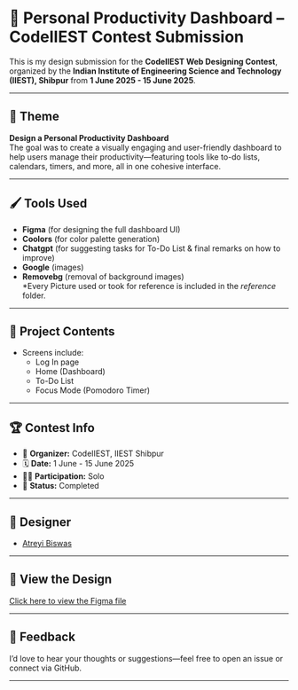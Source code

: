 # 🎨 Personal Productivity Dashboard – CodeIIEST Contest Submission

This is my design submission for the **CodeIIEST Web Designing Contest**, organized by the **Indian Institute of Engineering Science and Technology (IIEST), Shibpur** from **1 June 2025 - 15 June 2025**.

---

## 🧠 Theme

**Design a Personal Productivity Dashboard**  
The goal was to create a visually engaging and user-friendly dashboard to help users manage their productivity—featuring tools like to-do lists, calendars, timers, and more, all in one cohesive interface.

---

## 🖌️ Tools Used

- **Figma** (for designing the full dashboard UI)  
- **Coolors** (for color palette generation)
- **Chatgpt** (for suggesting tasks for To-Do List & final remarks on how to improve)
- **Google** (images)
- **Removebg** (removal of background images)
  <br>*Every Picture used or took for reference is included in the *reference* folder.
  
---

## 📁 Project Contents

- Screens include:
  - Log In page
  - Home (Dashboard) 
  - To-Do List
  - Focus Mode (Pomodoro Timer)

---

## 🏆 Contest Info

- 🏢 **Organizer:** CodeIIEST, IIEST Shibpur  
- 🗓️ **Date:** 1 June - 15 June 2025  
- 🧑‍💻 **Participation:** Solo  
- 📄 **Status:** Completed

---

## 👤 Designer

- [Atreyi Biswas](https://github.com/atreyi-biswas)

---

## 🔗 View the Design

[Click here to view the Figma file](https://www.figma.com/design/qW7khkY5711uNPYjuYJxLz/Untitled?t=2P1eQ3U6fccAeKo3-1)  

---

## 💬 Feedback

I’d love to hear your thoughts or suggestions—feel free to open an issue or connect via GitHub.

---


